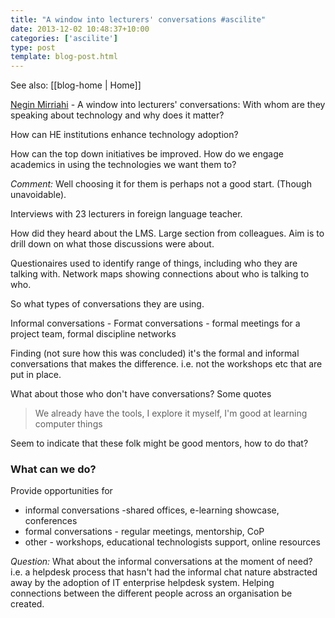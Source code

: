 ```yaml
---
title: "A window into lecturers' conversations #ascilite"
date: 2013-12-02 10:48:37+10:00
categories: ['ascilite']
type: post
template: blog-post.html
---
```


See also: [[blog-home | Home]]

[Negin Mirriahi](https://research.unsw.edu.au/people/dr-negin-mirriahi) - A window into lecturers' conversations: With whom are they speaking about technology and why does it matter?

How can HE institutions enhance technology adoption?

How can the top down initiatives be improved. How do we engage academics in using the technologies we want them to?

_Comment:_ Well choosing it for them is perhaps not a good start. (Though unavoidable).

Interviews with 23 lecturers in foreign language teacher.

How did they heard about the LMS. Large section from colleagues. Aim is to drill down on what those discussions were about.

Questionaires used to identify range of things, including who they are talking with. Network maps showing connections about who is talking to who.

So what types of conversations they are using.

Informal conversations - Format conversations - formal meetings for a project team, formal discipline networks

Finding (not sure how this was concluded) it's the formal and informal conversations that makes the difference. i.e. not the workshops etc that are put in place.

What about those who don't have conversations? Some quotes

> We already have the tools, I explore it myself, I'm good at learning computer things

Seem to indicate that these folk might be good mentors, how to do that?

### What can we do?

Provide opportunities for

- informal conversations -shared offices, e-learning showcase, conferences
- formal conversations - regular meetings, mentorship, CoP
- other - workshops, educational technologists support, online resources

_Question:_ What about the informal conversations at the moment of need? i.e. a helpdesk process that hasn't had the informal chat nature abstracted away by the adoption of IT enterprise helpdesk system. Helping connections between the different people across an organisation be created.